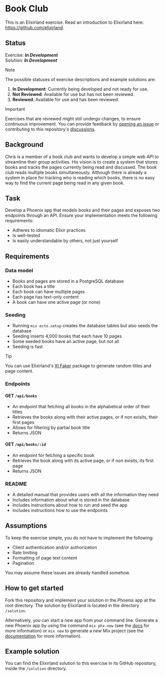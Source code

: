 # Book Club
This is an Elixirland exercise. Read an introduction to Elixirland here: https://github.com/elixirland.

## Status
Exercise: ***In Development***<br>
Solution: ***In Development***

> [!NOTE]  
> The possible statuses of exercise descriptions and example solutions are:
> 
>   1. **In Development**: Currently being developed and not ready for use.
>   1. **Not Reviewed**: Available for use but has not been reviewed.
>   1. **Reviewed**: Available for use and has been reviewed.

> [!IMPORTANT]  
> Exercises that are reviewed might still undergo changes, to ensure continuous improvement. You can provide feedback by [opening an issue](https://github.com/elixirland/xlc-book-club/issues/new) or contributing to this repository's [discussions](https://github.com/elixirland/xlc-book-club/discussions).

## Background
Chris is a member of a book club and wants to develop a simple web API to streamline their group activities. His vision is to create a system that stores books and tracks the pages currently being read and discussed. The book club reads multiple books simultaneously. Although there is already a system in place for tracking who is reading which books, there is no easy way to find the current page being read in any given book.

## Task
Develop a Phoenix app that models books and their pages and exposes two endpoints through an API. Ensure your implementation meets the following requirements:
  - Adheres to idiomatic Elixir practices
  - Is well-tested
  - Is easily understandable by others, not just yourself

## Requirements
### Data model
  - Books and pages are stored in a PostgreSQL database
  - Each book has a title
  - Each book can have multiple pages
  - Each page has text-only content
  - A book can have one active page (or none)

### Seeding
  - Running `mix ecto.setup` creates the database tables but also seeds the database
  - Seeding inserts 4,000 books that each have 10 pages
  - Some seeded books have an active page, but not all
  - Seeding is fast

> [!TIP]
> You can use Elixirland's [Xl Faker](https://hex.pm/packages/xl_faker) package to generate random titles and page content.

### Endpoints
#### GET `/api/books`
  - An endpoint that fetching all books in the alphabetical order of their titles
  - Retrieves the books along with their active pages, or if non exisits, their first pages
  - Allows for filtering by partial book title
  - Returns JSON
    
#### GET `/api/books/:id`
  - An endpoint for fetching a specific book
  - Retrieves the book along with its active page, or if non exisits, its first page
  - Returns JSON

### README
  - A detailed manual that provides users with all the information they need
  - Includes information about what is stored in the database
  - Includes instructions about how to run and seed the app
  - Includes instructions how to use the endpoints

## Assumptions
To keep the exercise simple, you do not have to implement the following:

  - Client authentication and/or authorization
  - Rate limiting
  - Formatting of page text content
  - Pagination

You may assume these issues are already handled somehow.

## How to get started
Fork this repository and implement your solution in the Phoenix app at the root directory. The solution by Elixirland is located in the directory `/solution`.

Alternatively, you can start a new app from your command line. Generate a new Phoenix app by using the command `mix phx.new` (see the [docs](https://hexdocs.pm/phoenix/Mix.Tasks.Phx.New.html) for more information) or `mix new` to generate a new Mix project (see the [documentation](https://hexdocs.pm/mix/1.12/Mix.Tasks.New.html) for more information).

## Example solution
You can find the Elixirland solution to this exercise in its GitHub repository, inside the `/solution` directory.
